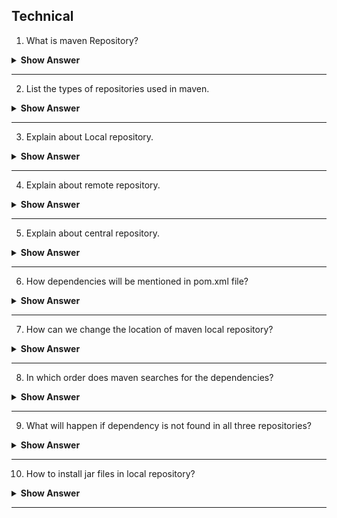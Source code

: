 ## Technical

1. What is maven  Repository?

<details> <summary> <b> Show Answer </b> </summary>

- It refers to dierctories of packaged jar files that contains metadata about the project.

</details>

---

2. List the types of repositories used in maven.

<details> <summary> <b> Show Answer </b> </summary>

- Local repository - present in developer's machine.
- Remote repository - present in web server.
- Central repository - present in maven community.

</details>

---

3. Explain about Local repository.

<details> <summary> <b> Show Answer </b> </summary>

- Maven stores all the project jar files or dependencies, by default the folder name is .m2. Which refers to developer mchine. All the materials related to project will be stored in this repository.

</details>

---

4. Explain about remote repository.

<details> <summary> <b> Show Answer </b> </summary>

- Which refers to the repository present in web server. Used when maven needs to download the dependencies.
- It is same as central repository.If we want anything from remote repository, have to download the required file from local repository. 

</details>

---

5. Explain about central repository.

<details> <summary> <b> Show Answer </b> </summary>

- It was used to downlaod the dependencies, When there is a need and which was not there in local reposirory.  
- It is the default location for maven to download all the project dependency libraries.

</details>

---

6. How dependencies will be mentioned in pom.xml file?

<details> <summary> <b> Show Answer </b> </summary>

<code>

	<dependency>
  		<groupId>........</groupId>
  		<artifactId>........</artifactId>
  		<version>.......</version> 
  	</dependency>

</code>

</details>

--- 

7. How can we change the location of maven local repository?

<details> <summary> <b> Show Answer </b> </summary>

- We can change the location of maven local repository by changing the settings.xml file.

</details>

---

8. In which order does maven searches for the dependencies?

<details> <summary> <b> Show Answer </b> </summary>

local repository  ->  central repository -> remote repository

</details>

---

9. What will happen if dependency is not found in all three repositories?

<details> <summary> <b> Show Answer </b> </summary>

- If the dependencies are not found, maven stops processing and thrwos an error. 

</details>

---

10. How to install jar files in local repository?

<details> <summary> <b> Show Answer </b> </summary>

- Jar files will be installed in local repository by using the command <code> mvn install </code>.
- Manually also it can be installed by using the plugin `install-file-Dfile =<file path> `.

</details>

---
